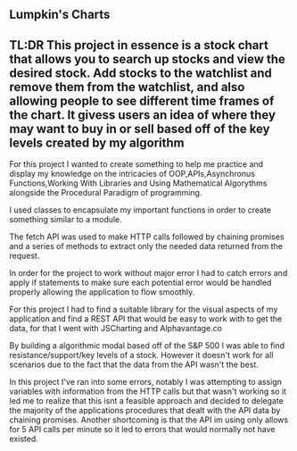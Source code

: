 Lumpkin's Charts
--------------------------
TL:DR
This project in essence is a stock chart that allows you to search up stocks and view the desired stock. Add stocks to the watchlist and remove them from the watchlist, and also allowing people to see different time frames of the chart. It givess users an idea of where they may want to buy in or sell based off of the key levels created by my algorithm
---------------------------


For this project I wanted to create something to help me practice and display my knowledge on the intricacies of OOP,APIs,Asynchronus Functions,Working With Libraries and Using Mathematical Algorythms alongside the Procedural Paradigm of programming.

I used classes to encapsulate my important functions in order to create something similar to a module.

The fetch API was used to make HTTP calls followed by chaining promises and a series of methods to extract only the needed data returned from the request.

In order for the project to work without major error I had to catch errors and apply if statements to make sure each potential error would be handled properly allowing the application to flow smoothly.

For this project I had to find a suitable library for the visual aspects of my application and find a REST API that would be easy to work with to get the data, for that I went with JSCharting and Alphavantage.co

By building a algorithmic modal based off of the S&P 500 I was able to find resistance/support/key levels of a stock. However it doesn't work for all scenarios due to the fact that the data from the API wasn't the best.

In this project I've ran into some errors, notably I was attempting to assign variables with information from the HTTP calls but that wasn't working so it led me to realize that this isnt a feasible approach and decided to delegate the majority of the applications procedures that dealt with the API data by chaining promises. Another shortcoming is that the API im using only allows for 5 API calls per minute so it led to errors that would normally not have existed. 
